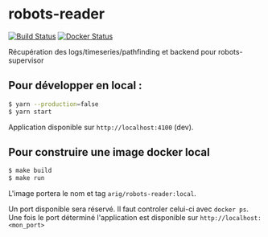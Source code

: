 # robots-reader

[![Build Status](https://img.shields.io/github/workflow/status/ARIG-Robotique/robots-reader/CI?logo=github)](https://github.com/ARIG-Robotique/robots-reader/actions)
[![Docker Status](https://img.shields.io/docker/build/arig/robots-reader?logo=docker)](https://hub.docker.com/r/arig/robots-reader/)

Récupération des logs/timeseries/pathfinding et backend pour robots-supervisor

## Pour développer en local :

```bash
$ yarn --production=false
$ yarn start
```
Application disponible sur `http://localhost:4100` (dev).

## Pour construire une image docker local

```bash
$ make build
$ make run
``` 
L'image portera le nom et tag `arig/robots-reader:local`.

Un port disponible sera réservé. Il faut controler celui-ci avec `docker ps`.\
Une fois le port déterminé l'application est disponible sur `http://localhost:<mon_port>`
